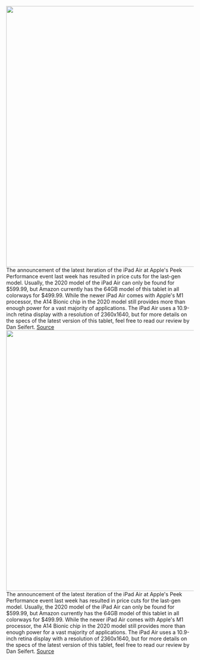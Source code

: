 <img src='https://cdn.vox-cdn.com/thumbor/ulXvYqebud2xAPD_SU5QYz2BpZY=/0x0:2040x1360/1200x800/filters:focal(857x517:1183x843)/cdn.vox-cdn.com/uploads/chorus_image/image/70630041/vpavic_4244_20201020_0001.5.jpg' width='700px' /><br/>
The announcement of the latest iteration of the iPad Air at Apple's Peek Performance event last week has resulted in price cuts for the last-gen model. Usually, the 2020 model of the iPad Air can only be found for $599.99, but Amazon currently has the 64GB model of this tablet in all colorways for $499.99. While the newer iPad Air comes with Apple's M1 processor, the A14 Bionic chip in the 2020 model still provides more than enough power for a vast majority of applications. The iPad Air uses a 10.9-inch retina display with a resolution of 2360x1640, but for more details on the specs of the latest version of this tablet, feel free to read our review by Dan Seifert.
<a href='https://www.theverge.com/good-deals/2022/3/16/22979211/lg-c1-oled-apple-ipad-air-watch-playstation-plus-deal-sale'> Source <a/><img src='https://cdn.vox-cdn.com/thumbor/ulXvYqebud2xAPD_SU5QYz2BpZY=/0x0:2040x1360/1200x800/filters:focal(857x517:1183x843)/cdn.vox-cdn.com/uploads/chorus_image/image/70630041/vpavic_4244_20201020_0001.5.jpg' width='700px' /><br/>
The announcement of the latest iteration of the iPad Air at Apple's Peek Performance event last week has resulted in price cuts for the last-gen model. Usually, the 2020 model of the iPad Air can only be found for $599.99, but Amazon currently has the 64GB model of this tablet in all colorways for $499.99. While the newer iPad Air comes with Apple's M1 processor, the A14 Bionic chip in the 2020 model still provides more than enough power for a vast majority of applications. The iPad Air uses a 10.9-inch retina display with a resolution of 2360x1640, but for more details on the specs of the latest version of this tablet, feel free to read our review by Dan Seifert.
<a href='https://www.theverge.com/good-deals/2022/3/16/22979211/lg-c1-oled-apple-ipad-air-watch-playstation-plus-deal-sale'> Source <a/>